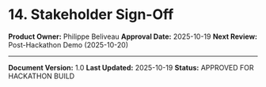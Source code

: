 # 14. Stakeholder Sign-Off

**Product Owner:** Philippe Beliveau
**Approval Date:** 2025-10-19
**Next Review:** Post-Hackathon Demo (2025-10-20)

---

**Document Version:** 1.0
**Last Updated:** 2025-10-19
**Status:** APPROVED FOR HACKATHON BUILD
